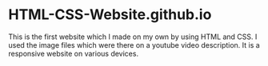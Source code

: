 # HTML-CSS-Website.github.io

This is the first website which I made on my own by using HTML and  CSS. 
I used the image files which were there on a youtube video description.
It is a responsive website on various devices.
